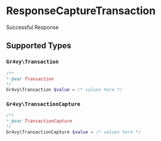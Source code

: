 # ResponseCaptureTransaction

Successful Response


## Supported Types

### `Gr4vy\Transaction`

```php
/**
* @var Transaction
*/
Gr4vy\Transaction $value = /* values here */
```

### `Gr4vy\TransactionCapture`

```php
/**
* @var TransactionCapture
*/
Gr4vy\TransactionCapture $value = /* values here */
```

